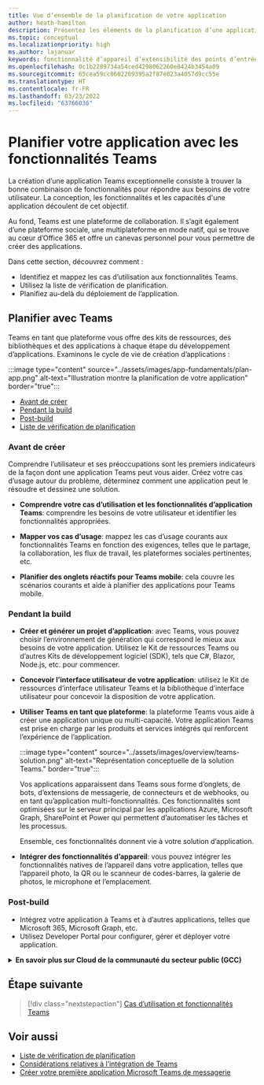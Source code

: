 ```yaml
---
title: Vue d’ensemble de la planification de votre application
author: heath-hamilton
description: Présentez les éléments de la planification d’une application, de la compréhension des cas d’usage, des fonctionnalités d’application et d’autres fonctionnalités Teams.
ms.topic: conceptual
ms.localizationpriority: high
ms.author: lajanuar
keywords: fonctionnalité d’appareil d’extensibilité des points d’entrée
ms.openlocfilehash: 0c1b2289734a54ced4298062260e8424b3454a09
ms.sourcegitcommit: 65cea59cc0602269395a2f87e023a4057d9cc55e
ms.translationtype: HT
ms.contentlocale: fr-FR
ms.lasthandoff: 03/23/2022
ms.locfileid: "63766036"
---
```

# <a name="plan-your-app-with-teams-features"></a>Planifier votre application avec les fonctionnalités Teams

La création d’une application Teams exceptionnelle consiste à trouver la bonne combinaison de fonctionnalités pour répondre aux besoins de votre utilisateur. La conception, les fonctionnalités et les capacités d'une application découlent de cet objectif.

Au fond, Teams est une plateforme de collaboration. Il s’agit également d’une plateforme sociale, une multiplateforme en mode natif, qui se trouve au cœur d’Office 365 et offre un canevas personnel pour vous permettre de créer des applications.

Dans cette section, découvrez comment :

* Identifiez et mappez les cas d’utilisation aux fonctionnalités Teams.
* Utilisez la liste de vérification de planification.
* Planifiez au-delà du déploiement de l’application.

## <a name="plan-with-teams"></a>Planifier avec Teams

Teams en tant que plateforme vous offre des kits de ressources, des bibliothèques et des applications à chaque étape du développement d’applications. Examinons le cycle de vie de création d’applications :

:::image type="content" source="../assets/images/app-fundamentals/plan-app.png" alt-text="Illustration montre la planification de votre application" border="true":::

* [Avant de créer](#before-you-build)
* [Pendant la build](#during-build)
* [Post-build](#post-build)
* [Liste de vérification de planification](../concepts/design/planning-checklist.md)

### <a name="before-you-build"></a>Avant de créer

Comprendre l’utilisateur et ses préoccupations sont les premiers indicateurs de la façon dont une application Teams peut vous aider. Créez votre cas d’usage autour du problème, déterminez comment une application peut le résoudre et dessinez une solution.

* **Comprendre votre cas d’utilisation et les fonctionnalités d’application Teams**: comprendre les besoins de votre utilisateur et identifier les fonctionnalités appropriées.

* **Mapper vos cas d’usage**: mappez les cas d’usage courants aux fonctionnalités Teams en fonction des exigences, telles que le partage, la collaboration, les flux de travail, les plateformes sociales pertinentes, etc.

* **Planifier des onglets réactifs pour Teams mobile**: cela couvre les scénarios courants et aide à planifier des applications pour Teams mobile.

### <a name="during-build"></a>Pendant la build

* **Créer et générer un projet d’application**: avec Teams, vous pouvez choisir l’environnement de génération qui correspond le mieux aux besoins de votre application. Utilisez le Kit de ressources Teams ou d’autres Kits de développement logiciel (SDK), tels que C#, Blazor, Node.js, etc. pour commencer.

* **Concevoir l’interface utilisateur de votre application**: utilisez le Kit de ressources d’interface utilisateur Teams et la bibliothèque d’interface utilisateur pour concevoir la disposition de votre application.

* **Utiliser Teams en tant que plateforme**: la plateforme Teams vous aide à créer une application unique ou multi-capacité. Votre application Teams est prise en charge par les produits et services intégrés qui renforcent l’expérience de l’application.

    :::image type="content" source="../assets/images/overview/teams-solution.png" alt-text="Représentation conceptuelle de la solution Teams." border="true":::

    Vos applications apparaissent dans Teams sous forme d’onglets, de bots, d’extensions de messagerie, de connecteurs et de webhooks, ou en tant qu’application multi-fonctionnalités. Ces fonctionnalités sont optimisées sur le serveur principal par les applications Azure, Microsoft Graph, SharePoint et Power qui permettent d’automatiser les tâches et les processus.

    Ensemble, ces fonctionnalités donnent vie à votre solution d’application.

* **Intégrer des fonctionnalités d’appareil**: vous pouvez intégrer les fonctionnalités natives de l’appareil dans votre application, telles que l’appareil photo, la QR ou le scanneur de codes-barres, la galerie de photos, le microphone et l’emplacement.

### <a name="post-build"></a>Post-build

* Intégrez votre application à Teams et à d’autres applications, telles que Microsoft 365, Microsoft Graph, etc.
* Utilisez Developer Portal pour configurer, gérer et déployer votre application.

<details>
<summary><b>En savoir plus sur Cloud de la communauté du secteur public (GCC)</b></summary>

Cloud de la communauté du secteur public est une copie axée sur le secteur public de l’environnement commercial. Le Ministère de la défense (DOD) et les sous-traitants fédéral doivent respecter les exigences strictes en matière de cybersécurité et de conformité. À cet effet, GCC-High a été créé pour répondre aux besoins du DOD et des sous-traitants fédéral. GCC-High est une copie du cloud DOD, mais il existe dans son propre environnement souverain. Le cloud DOD est conçu pour le département de la Défense uniquement.

Le tableau suivant inclut les fonctionnalités et la disponibilité de Teams pour GCC, GCC-High et DOD :

| Fonctionnalités   | GCC | GCC-High | DOD |
|-------------|---------|---|---|
| Applications appartenant à Teams comme dans les applications développées en interne | ✔️ L’application est activée si elle a GCC. | ✔️ L’application est activée si elle a GCC-High. | ✔️ L’application est activée si elle possède un DOD. |
| Applications Microsoft | ✔️ Applications Microsoft conformes à GCC | ✔️ Applications Microsoft conformes à GCC-High | ✔️ Applications Microsoft conformes à DOD |
| Applications 3p ou tierces | ✔️ Des applications tierces sont disponibles. Désactivées par défaut et l’administrateur client utilise sa propre discrétion pour les activer. | ❌ | ❌ |
| Bots | ✔️ | ❌ | ❌ |
| Applications de tabulation personnalisées ou métier |  ✔️ | ✔️ | ✔️ |
| Chargement indépendant d’applications | ✔️ | ❌ | ❌ |
| Bots personnalisés ou Lob | ✔️ | ❌ | ❌ |
| Extensions de messagerie personnalisées | ❌ | ❌ | ❌ |
| Connecteurs personnalisés | ❌ | ❌ | ❌ |

La liste suivante permet d’identifier la disponibilité de GCC, GCC-High et DOD pour les fonctionnalités suivantes :

* Pour les applications tierces, consultez [applications web](../samples/integrating-web-apps.md) et [extensibilité des applications de réunion](../apps-in-teams-meetings/meeting-app-extensibility.md).
* Pour les bots, consultez [créer votre premier bot conversationnel pour Teams](../get-started/first-app-bot.md), [concevoir votre bot Teams](../bots/design/bots.md), [ajouter des bots aux applications Microsoft Teams](../resources/bot-v3/bots-overview.md)et [bots dans Teams](../bots/what-are-bots.md).
* Pour le chargement indépendant des applications, consultez [permettre à votre application Teams d’être personnalisée](../concepts/design/enable-app-customization.md), [distribuer votre application Microsoft Teams](../concepts/deploy-and-publish/apps-publish-overview.md)et [Charger votre application dans Teams](../concepts/deploy-and-publish/apps-upload.md).
* Pour les connecteurs personnalisés, consultez [créer des connecteurs Office 365 pour Teams](../webhooks-and-connectors/how-to/connectors-creating.md).

</details>

## <a name="next-step"></a>Étape suivante

> [!div class="nextstepaction"]
> [Cas d’utilisation et fonctionnalités Teams](design/understand-use-cases.md)

## <a name="see-also"></a>Voir aussi

* [Liste de vérification de planification](../concepts/design/planning-checklist.md)
* [Considérations relatives à l’intégration de Teams](../samples/integrating-web-apps.md)
* [Créer votre première application Microsoft Teams de messagerie](../build-your-first-app/build-first-app-overview.md)
